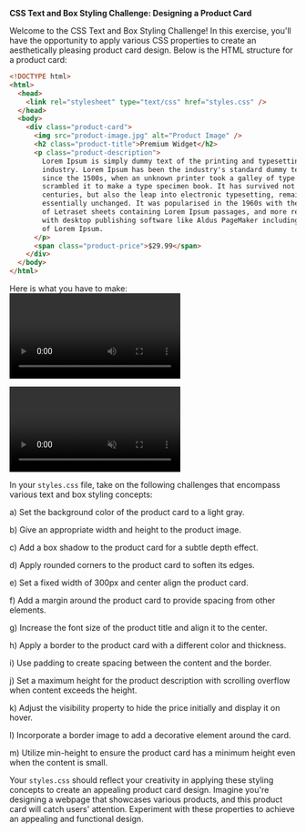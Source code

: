 **CSS Text and Box Styling Challenge: Designing a Product Card**

Welcome to the CSS Text and Box Styling Challenge! In this exercise, you'll have the opportunity to apply various CSS properties to create an aesthetically pleasing product card design. Below is the HTML structure for a product card:

```html
<!DOCTYPE html>
<html>
  <head>
    <link rel="stylesheet" type="text/css" href="styles.css" />
  </head>
  <body>
    <div class="product-card">
      <img src="product-image.jpg" alt="Product Image" />
      <h2 class="product-title">Premium Widget</h2>
      <p class="product-description">
        Lorem Ipsum is simply dummy text of the printing and typesetting
        industry. Lorem Ipsum has been the industry's standard dummy text ever
        since the 1500s, when an unknown printer took a galley of type and
        scrambled it to make a type specimen book. It has survived not only five
        centuries, but also the leap into electronic typesetting, remaining
        essentially unchanged. It was popularised in the 1960s with the release
        of Letraset sheets containing Lorem Ipsum passages, and more recently
        with desktop publishing software like Aldus PageMaker including versions
        of Lorem Ipsum.
      </p>
      <span class="product-price">$29.99</span>
    </div>
  </body>
</html>
```

Here is what you have to make:
![video of end result of this task](./task.mp4)

<video src="./task.mp4" autoplay='true' muted ></video>

In your `styles.css` file, take on the following challenges that encompass various text and box styling concepts:

a) Set the background color of the product card to a light gray.

b) Give an appropriate width and height to the product image.

c) Add a box shadow to the product card for a subtle depth effect.

d) Apply rounded corners to the product card to soften its edges.

e) Set a fixed width of 300px and center align the product card.

f) Add a margin around the product card to provide spacing from other elements.

g) Increase the font size of the product title and align it to the center.

h) Apply a border to the product card with a different color and thickness.

i) Use padding to create spacing between the content and the border.

j) Set a maximum height for the product description with scrolling overflow when content exceeds the height.

k) Adjust the visibility property to hide the price initially and display it on hover.

l) Incorporate a border image to add a decorative element around the card.

m) Utilize min-height to ensure the product card has a minimum height even when the content is small.

Your `styles.css` should reflect your creativity in applying these styling concepts to create an appealing product card design. Imagine you're designing a webpage that showcases various products, and this product card will catch users' attention. Experiment with these properties to achieve an appealing and functional design.
